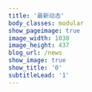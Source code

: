 ```yaml
---
title: '最新动态'
body_classes: modular
show_pageimage: true
image_width: 1038
image_height: 437
blog_url: /news
show_image: true
show_title: '0'
subtitleLead: '1'
---
```



